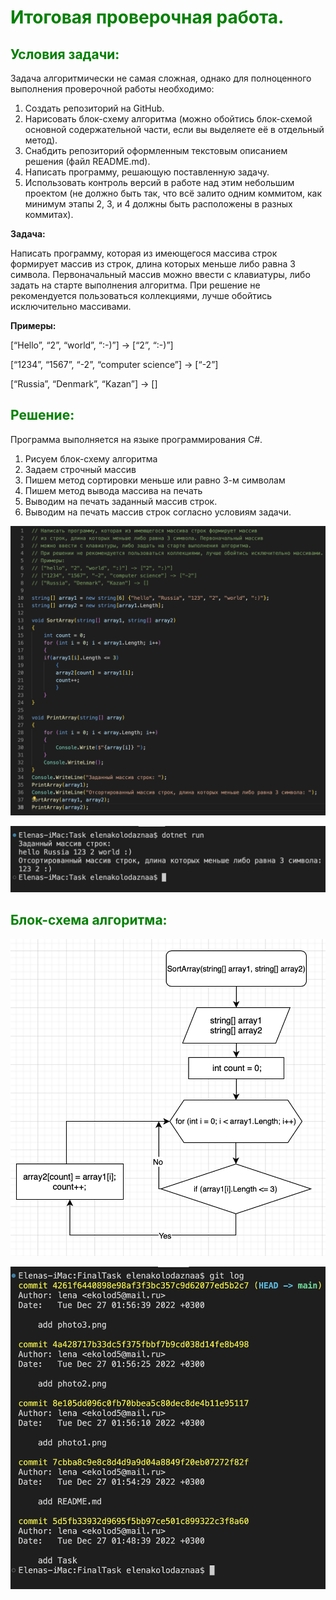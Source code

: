 #  <span style="color:green"> Итоговая проверочная работа.

## <span style="color:green"> Условия задачи:

Задача алгоритмически не самая сложная, однако для полноценного выполнения проверочной работы необходимо:

1. Создать репозиторий на GitHub.
2. Нарисовать блок-схему алгоритма (можно обойтись блок-схемой основной содержательной части, если вы выделяете её в отдельный метод).
3. Снабдить репозиторий оформленным текстовым описанием решения (файл README.md).
4. Написать программу, решающую поставленную задачу.
5. Использовать контроль версий в работе над этим небольшим проектом (не должно быть так, что всё залито одним коммитом, как минимум этапы 2, 3, и 4 должны быть расположены в разных коммитах).

**Задача:**

Написать программу, которая из имеющегося массива строк формирует массив из строк, длина которых меньше либо равна 3 символа. Первоначальный массив можно ввести с клавиатуры, либо задать на старте выполнения алгоритма. При решение не рекомендуется пользоваться коллекциями, лучше обойтись исключительно массивами.

**Примеры:**

[“Hello”, “2”, “world”, “:-)”] → [“2”, “:-)”]

[“1234”, “1567”, “-2”, “computer science”] → [“-2”]

[“Russia”, “Denmark”, “Kazan”] → []

## <span style="color:green"> Решение:

Программа выполняется на языке программирования C#.

1. Рисуем блок-схему алгоритма
2. Задаем строчный массив
3. Пишем метод сортировки меньше или равно 3-м символам
4. Пишем метод вывода массива на печать
5. Выводим на печать заданный массив строк.
6. Выводим на печать массив строк согласно условиям задачи.

![Альтернативный текст](photo1.png)

![Альтернативный текст](photo2.png)

## <span style="color:green"> Блок-схема алгоритма:

![Альтернативный текст](photo3.png)

![Альтернативный текст](photo4.png)